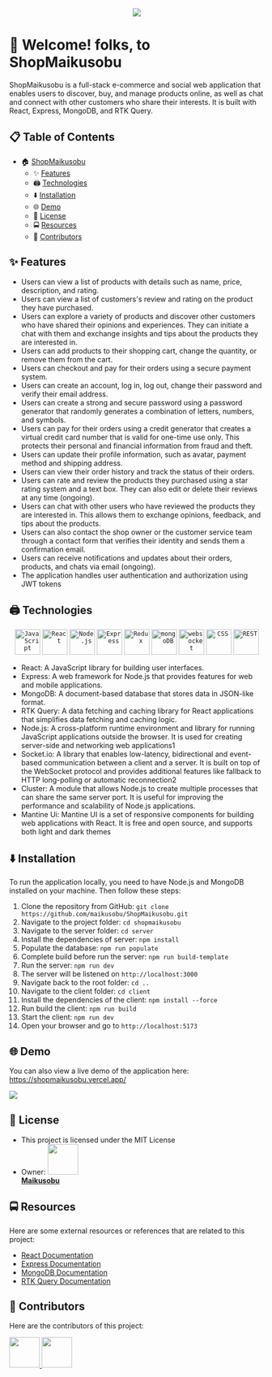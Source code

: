 
<div align="center">
  <img src="https://ik.imagekit.io/tjiw3sd2q/logo.jpg?tr=w-200,h-200,q-50"/>
</div>

# 👋 Welcome! folks, to ShopMaikusobu

ShopMaikusobu is a full-stack e-commerce and social web application that enables users to discover, buy, and manage products online, as well as chat and connect with other customers who share their interests. It is built with React, Express, MongoDB, and RTK Query.

## 📋 Table of Contents
- 🏠 [ShopMaikusobu](#shopmaikusobu)
  * ✨ [Features](#features)
  * 🖨️ [Technologies](#technologies)
  * ⬇️ [Installation](#installation)
  * 🌐 [Demo](#demo)
  * 📜 [License](#license)
  * 🚍 [Resources](#resources)
  * 🤲 [Contributors](#contributors)
  

## ✨ Features <a name="features"></a>

- Users can view a list of products with details such as name, price, description, and rating.
- Users can view a list of customers's review and rating on the product they have purchased.
- Users can explore a variety of products and discover other customers who have shared their opinions and experiences. They can initiate a chat with them and exchange insights and tips about the products they are interested in.
- Users can add products to their shopping cart, change the quantity, or remove them from the cart.
- Users can checkout and pay for their orders using a secure payment system.
- Users can create an account, log in, log out, change their password and verify their email address.
- Users can create a strong and secure password using a password generator that randomly generates a combination of letters, numbers, and symbols.
- Users can pay for their orders using a credit generator that creates a virtual credit card number that is valid for one-time use only. This protects their personal and financial information from fraud and theft.
- Users can update their profile information, such as avatar, payment method and shipping address.
- Users can view their order history and track the status of their orders.
- Users can rate and review the products they purchased using a star rating system and a text box. They can also edit or delete their reviews at any time (ongoing).
- Users can chat with other users who have reviewed the products they are interested in. This allows them to exchange opinions, feedback, and tips about the products.
- Users can also contact the shop owner or the customer service team through a contact form that verifies their identity and sends them a confirmation email.
- Users can receive notifications and updates about their orders, products, and chats via email (ongoing).
- The application handles user authentication and authorization using JWT tokens

## 🖨️ Technologies <a name="technologies"></a>

<div align="center">
	<code><img width="50" src="https://user-images.githubusercontent.com/25181517/117447155-6a868a00-af3d-11eb-9cfe-245df15c9f3f.png" alt="JavaScript" title="JavaScript"/></code>
	<code><img width="50" src="https://user-images.githubusercontent.com/25181517/183897015-94a058a6-b86e-4e42-a37f-bf92061753e5.png" alt="React" title="React"/></code>
	<code><img width="50" src="https://user-images.githubusercontent.com/25181517/183568594-85e280a7-0d7e-4d1a-9028-c8c2209e073c.png" alt="Node.js" title="Node.js"/></code>
	<code><img width="50" src="https://user-images.githubusercontent.com/25181517/183859966-a3462d8d-1bc7-4880-b353-e2cbed900ed6.png" alt="Express" title="Express"/></code>
	<code><img width="50" src="https://user-images.githubusercontent.com/25181517/187896150-cc1dcb12-d490-445c-8e4d-1275cd2388d6.png" alt="Redux" title="Redux"/></code>
	<code><img width="50" src="https://user-images.githubusercontent.com/25181517/182884177-d48a8579-2cd0-447a-b9a6-ffc7cb02560e.png" alt="mongoDB" title="mongoDB"/></code>
	<code><img width="50" src="https://user-images.githubusercontent.com/25181517/187070862-03888f18-2e63-4332-95fb-3ba4f2708e59.png" alt="websocket" title="websocket"/></code>
	<code><img width="50" src="https://user-images.githubusercontent.com/25181517/183898674-75a4a1b1-f960-4ea9-abcb-637170a00a75.png" alt="CSS" title="CSS"/></code>
	<code><img width="50" src="https://user-images.githubusercontent.com/25181517/192107858-fe19f043-c502-4009-8c47-476fc89718ad.png" alt="REST" title="REST"/></code>
</div>

- React: A JavaScript library for building user interfaces.
- Express: A web framework for Node.js that provides features for web and mobile applications.
- MongoDB: A document-based database that stores data in JSON-like format.
- RTK Query: A data fetching and caching library for React applications that simplifies data fetching and caching logic.
- Node.js: A cross-platform runtime environment and library for running JavaScript applications outside the browser. It is used for creating server-side and networking web applications1
- Socket.io: A library that enables low-latency, bidirectional and event-based communication between a client and a server. It is built on top of the WebSocket protocol and provides additional features like fallback to HTTP long-polling or automatic reconnection2
- Cluster: A module that allows Node.js to create multiple processes that can share the same server port. It is useful for improving the performance and scalability of Node.js applications.
- Mantine Ui: Mantine UI is a set of responsive components for building web applications with React. It is free and open source, and supports both light and dark themes

## ⬇️ Installation <a name="installation"></a>

To run the application locally, you need to have Node.js and MongoDB installed on your machine. Then follow these steps:

1. Clone the repository from GitHub: `git clone https://github.com/maikusobu/ShopMaikusobu.git`
2. Navigate to the project folder: `cd shopmaikusobu`
3. Navigate to the server folder: `cd server`
4. Install the dependencies of server: `npm install`
5. Populate the database: `npm run populate`
6. Complete build before run the server: `npm run build-template`
7. Run the server: `npm run dev`
8. The server will be listened on `http://localhost:3000`
9. Navigate back to the root folder: `cd ..`
10. Navigate to the client folder: `cd client`
11. Install the dependencies of the client: `npm install --force`
12. Run build the client: `npm run build`
13. Start the client: `npm run dev`
14. Open your browser and go to `http://localhost:5173`

## 🌐 Demo <a name="demo"></a>

You can also view a live demo of the application here: https://shopmaikusobu.vercel.app/
<div>
<img src="https://ik.imagekit.io/tjiw3sd2q/image.png?updatedAt=1691386726212"/>
</div>

## 📜 License <a name="license"></a>
- This project is licensed under the MIT License
- Owner: [<img src="https://github.com/maikusobu.png" width="60px;"/>](https://github.com/maikusobu/ShopMaikusobu) <br/>
<Strong><a href="https://github.com/maikusobu">Maikusobu</a></Strong>

## 🚍 Resources <a name="resources"></a>
Here are some external resources or references that are related to this project:
- [React Documentation](https://react.dev/)
- [Express Documentation](https://expressjs.com/)
- [MongoDB Documentation](https://www.mongodb.com/docs/)
- [RTK Query Documentation](https://redux-toolkit.js.org/rtk-query/overview)

## 🤲 Contributors <a name="contributors"></a>

Here are the contributors of this project: 

<div>
	<a href="https://github.com/maikusobu"><img src="https://github.com/maikusobu.png" width="60px;"/> </a>
        <a href="https://github.com/Nhat-Original"><img src="https://github.com/Nhat-Original.png" width="60px;"/> </a>
</div>
